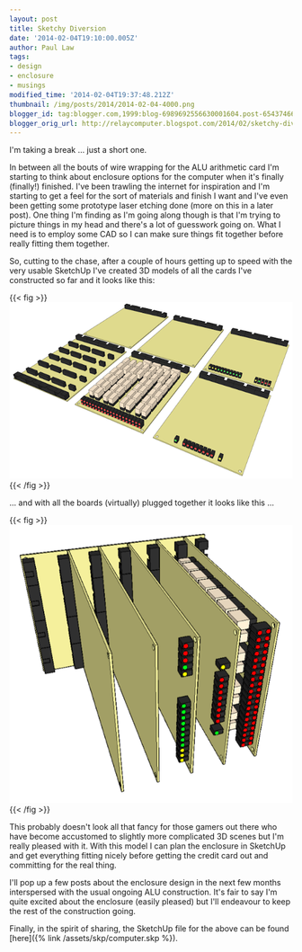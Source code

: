 ```yaml
---
layout: post
title: Sketchy Diversion
date: '2014-02-04T19:10:00.005Z'
author: Paul Law
tags:
- design
- enclosure
- musings
modified_time: '2014-02-04T19:37:48.212Z'
thumbnail: /img/posts/2014/2014-02-04-4000.png
blogger_id: tag:blogger.com,1999:blog-6989692556630001604.post-65437466866303506
blogger_orig_url: http://relaycomputer.blogspot.com/2014/02/sketchy-diversion.html
---
```


I'm taking a break ... just a short one.

In between all the bouts 
of wire wrapping for the ALU arithmetic card I'm starting to think about 
enclosure options for the computer when it's finally (finally!) finished. I've 
been trawling the internet for inspiration and I'm starting to get a feel for 
the sort of materials and finish I want and I've even been getting some 
prototype laser etching done (more on this in a later post). One thing I'm 
finding as I'm going along though is that I'm trying to picture things in my 
head and there's a lot of guesswork going on. What I need is to employ some 
CAD so I can make sure things fit together before really fitting them 
together.

So, cutting to the chase, after a couple of hours getting 
up to speed with the very usable SketchUp I've created 3D models of all the 
cards I've constructed so far and it looks like this:

{{< fig >}}![3D model of all cards constructed to date](/img/posts/2014/2014-02-04-0000.png){{< /fig >}}

... and with all the boards (virtually) plugged together it looks 
like this ...

{{< fig >}}![3D model of cards connected together](/img/posts/2014/2014-02-04-0001.png){{< /fig >}}

This probably doesn't look all that fancy for those gamers out 
there who have become accustomed to slightly more complicated 3D scenes but 
I'm really pleased with it. With this model I can plan the enclosure in 
SketchUp and get everything fitting nicely before getting the credit card out 
and committing for the real thing.

I'll pop up a few posts about 
the enclosure design in the next few months interspersed with the usual 
ongoing ALU construction. It's fair to say I'm quite excited about the 
enclosure (easily pleased) but I'll endeavour to keep the rest of the 
construction going.

Finally, in the spirit of sharing, the SketchUp 
file for the above can be found [here]({% link /assets/skp/computer.skp %}). 
